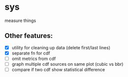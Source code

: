 # sys

measure things

## Other features:
- [x] utility for cleaning up data (delete first/last lines)
- [x] separate fn for cdf
- [ ] omit metrics from cdf
- [ ] graph multiple cdf sources on same plot (cubic vs bbr)
- [ ] compare if two cdf show statistical difference
